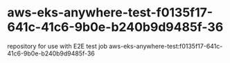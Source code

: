 # aws-eks-anywhere-test-f0135f17-641c-41c6-9b0e-b240b9d9485f-36
repository for use with E2E test job aws-eks-anywhere-test:f0135f17-641c-41c6-9b0e-b240b9d9485f-36
